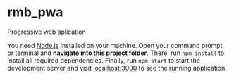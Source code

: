 # rmb_pwa

Progressive web aplication

You need [Node.js](https://nodejs.org) installed on your machine.
Open your command prompt or terminal and **navigate into this project folder**. There, run `npm install` to install all required dependencies.
Finally, run `npm start` to start the development server and visit [localhost:3000](http://localhost:3000) to see the running application.
